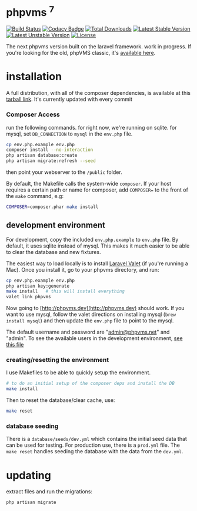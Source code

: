 # phpvms <sup>7</sup>

[![Build Status](https://travis-ci.org/nabeelio/phpvms.svg)](https://travis-ci.org/nabeelio/phpvms) [![Codacy Badge](https://api.codacy.com/project/badge/Grade/d668bebb0a3c46bda381af16ce3d9450)](https://www.codacy.com/app/nabeelio/phpvms?utm_source=github.com&amp;utm_medium=referral&amp;utm_content=nabeelio/phpvms&amp;utm_campaign=Badge_Grade) [![Total Downloads](https://poser.pugx.org/nabeel/phpvms/downloads)](https://packagist.org/packages/nabeel/phpvms) [![Latest Stable Version](https://poser.pugx.org/nabeel/phpvms/v/stable)](https://packagist.org/packages/nabeel/phpvms) [![Latest Unstable Version](https://poser.pugx.org/nabeel/phpvms/v/unstable)](https://packagist.org/packages/nabeel/phpvms) [![License](https://poser.pugx.org/nabeel/phpvms/license)](https://packagist.org/packages/nabeel/phpvms)

The next phpvms version built on the laravel framework. work in progress. If you're looking for 
the old, phpVMS classic, it's [available here](https://github.com/nabeelio/phpvms_v2).

# installation

A full distribution, with all of the composer dependencies, is available at this 
[tarball link](http://downloads.phpvms.net/phpvms-7.0.0-master.tar.gz). It's currently 
updated with every commit

### Composer Access

run the following commands. for right now, we're running on sqlite. for mysql, set 
`DB_CONNECTION` to `mysql` in the `env.php` file.

```bash
cp env.php.example env.php
composer install --no-interaction
php artisan database:create
php artisan migrate:refresh --seed
```

then point your webserver to the `/public` folder.

By default, the Makefile calls the system-wide `composer`. If your host requires a 
certain path or name for composer, add `COMPOSER=` to the front of the `make` command, e.g:

```bash
COMPOSER=composer.phar make install
```

## development environment

For development, copy the included `env.php.example` to `env.php` file. By default, it uses sqlite
instead of mysql. This makes it much easier to be able to clear the database and new fixtures.

The easiest way to load locally is to install [Laravel Valet](https://laravel.com/docs/5.5/valet) 
(if you're running a Mac). Once you install it, go to your phpvms directory, and run:

```bash
cp env.php.example env.php
php artisan key:generate
make install   # this will install everything
valet link phpvms
```

Now going to [http://phpvms.dev](http://phpvms.dev) should work. If you want to use mysql,
follow the valet directions on installing mysql (`brew install mysql`) and then update the
`env.php` file to point to the mysql.

The default username and password are "admin@phpvms.net" and "admin". 
To see the available users in the development environment, [see this file](https://github.com/nabeelio/phpvms/blob/master/database/seeds/dev.yml#L10) 

### creating/resetting the environment

I use Makefiles to be able to quickly setup the environment.

```bash
# to do an initial setup of the composer deps and install the DB
make install
```

Then to reset the database/clear cache, use:

```bash
make reset
```

### database seeding

There is a `database/seeds/dev.yml` which contains the initial seed data that can be used
for testing. For production use, there is a `prod.yml` file. The `make reset` handles seeding
the database with the data from the `dev.yml`.

# updating

extract files and run the migrations:

```bash
php artisan migrate
```
